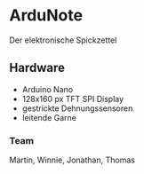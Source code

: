 # ArduNote
Der elektronische Spickzettel

## Hardware

* Arduino Nano
* 128x160 px TFT SPI Display
* gestrickte Dehnungssensoren
* leitende Garne

### Team
 
Martin, Winnie, Jonathan, Thomas
